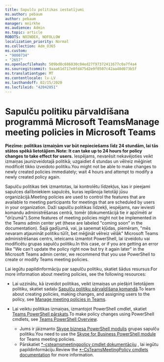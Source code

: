 ```yaml
---
title: Sapulču politikas iestatījumi
ms.author: pebaum
author: pebaum
manager: mnirkhe
ms.audience: Admin
ms.topic: article
ROBOTS: NOINDEX, NOFOLLOW
localization_priority: Normal
ms.collection: Adm_O365
ms.custom:
- "9000734"
- "2657"
ms.openlocfilehash: 509bd0c686830c04ed27f97372411677c0a7f4a4
ms.sourcegitcommit: 9aaa61d717e0fd475d2e9f0507c42aa40d073b5f
ms.translationtype: MT
ms.contentlocale: lv-LV
ms.lasthandoff: 02/15/2020
ms.locfileid: "42042851"
---
```

# <a name="manage-meeting-policies-in-microsoft-teams"></a><span data-ttu-id="9712e-102">Sapulču politiku pārvaldīšana programmā Microsoft Teams</span><span class="sxs-lookup"><span data-stu-id="9712e-102">Manage meeting policies in Microsoft Teams</span></span>

<span data-ttu-id="9712e-103">**Piezīme: politikas izmaiņām var būt nepieciešams līdz 24 stundām, lai tās stātos spēkā lietotājiem.**</span><span class="sxs-lookup"><span data-stu-id="9712e-103">**Note: It can take up to 24 hours for policy changes to take effect for users.**</span></span> <span data-ttu-id="9712e-104">Iespējams, nevarēsit nekavējoties veikt izmaiņas jaunizveidotajā politikā; uzgaidiet 4 stundas un vēlreiz mēģiniet modificēt tikko izveidoto politiku.</span><span class="sxs-lookup"><span data-stu-id="9712e-104">You might not be able to make changes to newly created policies immediately; wait 4 hours and attempt to modify a newly created policy again.</span></span>

<span data-ttu-id="9712e-105">Sapulču politikas tiek izmantotas, lai kontrolētu līdzekļus, kas ir pieejami sapulces dalībniekiem sapulcēs, kuras ieplānoja lietotāji jūsu organizācijā.</span><span class="sxs-lookup"><span data-stu-id="9712e-105">Meeting policies are used to control the features that are available to meeting participants for meetings that are scheduled by users in your organization.</span></span> <span data-ttu-id="9712e-106">Daži sapulču politikas līdzekļi, iespējams, nav ieviesti komandu administrēšanas centrā, tomēr (dokumentācijā tie ir apzīmēti ar "drīzumā").</span><span class="sxs-lookup"><span data-stu-id="9712e-106">Some features of meeting policies might not be implemented in the Teams admin center yet (these are labeled "coming soon" in the documentation).</span></span> <span data-ttu-id="9712e-107">Šajā gadījumā, vai, ja saņemat kļūdas, piemēram, "mēs nevaram atjaunināt politiku tūlīt, bet mēģināt vēlreiz vēlāk" Microsoft Teams administrēšanas centrs, ieteicams izmantot PowerShell, lai izveidotu vai modificētu grupas sapulču politiku.</span><span class="sxs-lookup"><span data-stu-id="9712e-107">In this case, or if you are getting an error like "We can't update the policy right now but try it again later" in the Microsoft Teams admin center, we recommend that you use PowerShell to create or modify Teams meeting policies.</span></span> 

<span data-ttu-id="9712e-108">Lai iegūtu papildinformāciju par sapulču politiku, skatiet šādus resursus:</span><span class="sxs-lookup"><span data-stu-id="9712e-108">For more information about meeting policies, see the following resources:</span></span>

- <span data-ttu-id="9712e-109">Lai uzzinātu, kā izveidot politikas, veikt izmaiņas un piešķirt lietotājiem politiku, skatiet sadaļu [Sapulču politiku pārvaldīšana komandā](https://docs.microsoft.com/microsoftteams/meeting-policies-in-teams).</span><span class="sxs-lookup"><span data-stu-id="9712e-109">To learn about creating policies, making changes, and assigning users to the policy, see [Manage meeting policies in Teams](https://docs.microsoft.com/microsoftteams/meeting-policies-in-teams).</span></span>

- <span data-ttu-id="9712e-110">Lai veiktu politikas izmaiņas, izmantojot PowerShell cmdlet, skatiet [Teams PowerShell pārskats](https://docs.microsoft.com/microsoftteams/teams-powershell-overview).</span><span class="sxs-lookup"><span data-stu-id="9712e-110">To make policy changes using PowerShell cmdlets, see [Teams PowerShell Overview](https://docs.microsoft.com/microsoftteams/teams-powershell-overview).</span></span> 
    - <span data-ttu-id="9712e-111">Jums ir jāizmanto [Skype biznesa PowerShell modulis](https://www.microsoft.com/download/details.aspx?id=39366) grupas sapulču politiku.</span><span class="sxs-lookup"><span data-stu-id="9712e-111">You need to use the [Skype for Business PowerShell module](https://www.microsoft.com/download/details.aspx?id=39366) for Teams meeting policies.</span></span> 
    - <span data-ttu-id="9712e-112">Pārskatiet [\*-csteamsmeetingpolicy cmdlet dokumentāciju](https://docs.microsoft.com/search/?search=CsTeamsMeetingPolicy&view=skype-ps) , lai iegūtu papildinformāciju.</span><span class="sxs-lookup"><span data-stu-id="9712e-112">Review the [\*-CsTeamsMeetingPolicy cmdlets documentation](https://docs.microsoft.com/search/?search=CsTeamsMeetingPolicy&view=skype-ps) for more information.</span></span>

